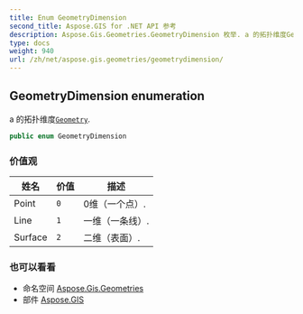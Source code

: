 ```yaml
---
title: Enum GeometryDimension
second_title: Aspose.GIS for .NET API 参考
description: Aspose.Gis.Geometries.GeometryDimension 枚举. a 的拓扑维度Geometry.
type: docs
weight: 940
url: /zh/net/aspose.gis.geometries/geometrydimension/
---
```

## GeometryDimension enumeration

a 的拓扑维度[`Geometry`](../geometry/).

```csharp
public enum GeometryDimension
```

### 价值观

| 姓名 | 价值 | 描述 |
| --- | --- | --- |
| Point | `0` | 0维（一个点）. |
| Line | `1` | 一维（一条线）. |
| Surface | `2` | 二维（表面）. |

### 也可以看看

* 命名空间 [Aspose.Gis.Geometries](../../aspose.gis.geometries/)
* 部件 [Aspose.GIS](../../)


